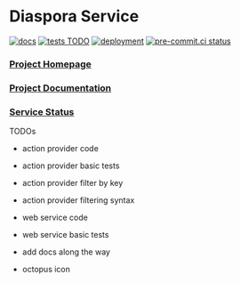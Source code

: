 # Diaspora Service

[![docs](https://github.com/haochenpan/diaspora-service/actions/workflows/docs.yml/badge.svg)](https://github.com/haochenpan/diaspora-service/actions/workflows/docs.yml)
[![tests TODO](https://github.com/globus-labs/diaspora-action-provider/actions/workflows/tests.yml/badge.svg)](https://github.com/globus-labs/diaspora-action-provider/actions)
[![deployment](https://github.com/haochenpan/diaspora-service/actions/workflows/deployment.yml/badge.svg)](https://github.com/haochenpan/diaspora-service/actions/workflows/deployment.yml)
[![pre-commit.ci status](https://results.pre-commit.ci/badge/github/haochenpan/diaspora-service/main.svg)](https://results.pre-commit.ci/latest/github/haochenpan/diaspora-service/main)


### [Project Homepage](https://diaspora-project.github.io/)

### [Project Documentation](https://haochenpan.github.io/diaspora-service/)

### [Service Status](https://haochenpan.github.io/diaspora-uptime-monitor/)

TODOs

- action provider code
- action provider basic tests
- action provider filter by key
- action provider filtering syntax

- web service code
- web service basic tests

- add docs along the way
- octopus icon
